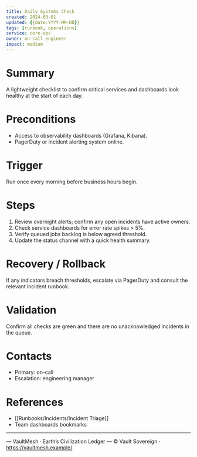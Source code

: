 ```yaml
---
title: Daily Systems Check
created: 2024-03-01
updated: {{date:YYYY-MM-DD}}
tags: [runbook, operations]
service: core-ops
owner: on-call engineer
impact: medium
---
```


# Summary
A lightweight checklist to confirm critical services and dashboards look healthy at the start of each day.

# Preconditions
- Access to observability dashboards (Grafana, Kibana).
- PagerDuty or incident alerting system online.

# Trigger
Run once every morning before business hours begin.

# Steps
1. Review overnight alerts; confirm any open incidents have active owners.
2. Check service dashboards for error rate spikes > 5%.
3. Verify queued jobs backlog is below agreed threshold.
4. Update the status channel with a quick health summary.

# Recovery / Rollback
If any indicators breach thresholds, escalate via PagerDuty and consult the relevant incident runbook.

# Validation
Confirm all checks are green and there are no unacknowledged incidents in the queue.

# Contacts
- Primary: on-call
- Escalation: engineering manager

# References
- [[Runbooks/Incidents/Incident Triage]]
- Team dashboards bookmarks

---


— VaultMesh · Earth’s Civilization Ledger —
© Vault Sovereign · https://vaultmesh.example/

